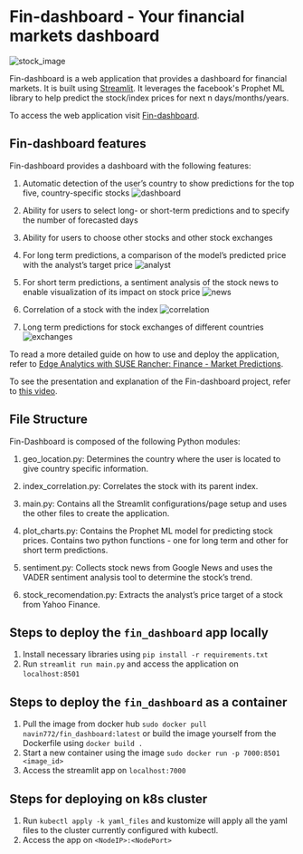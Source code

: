 # Fin-dashboard - Your financial markets dashboard
![stock_image](https://img.freepik.com/premium-photo/financial-market-analytics-graph-world-map-background-scale-pieces-stock-markets_86639-1859.jpg)

Fin-dashboard is a web application that provides a dashboard for financial markets. It is built using [Streamlit](https://streamlit.io/). It leverages the facebook's Prophet ML library to help predict the stock/index prices for next n days/months/years. 

To access the web application visit [Fin-dashboard](https://navin-stock.streamlitapp.com/).

## Fin-dashboard features

Fin-dashboard provides a dashboard with the following features:

1. Automatic detection of the user’s country to show predictions for the top five, country-specific stocks
![dashboard](https://documentation.suse.com/trd/kubernetes/single-html/gs_rancher_edge-analytics_finance_stocks/images/edge-analytics_finance_dashboard.png)

2. Ability for users to select long- or short-term predictions and to specify the number of forecasted days

3. Ability for users to choose other stocks and other stock exchanges

4. For long term predictions, a comparison of the model’s predicted price with the analyst’s target price
![analyst](https://documentation.suse.com/trd/kubernetes/single-html/gs_rancher_edge-analytics_finance_stocks/images/edge-analytics_finance_analyst.png)

5. For short term predictions, a sentiment analysis of the stock news to enable visualization of its impact on stock price
![news](https://documentation.suse.com/trd/kubernetes/single-html/gs_rancher_edge-analytics_finance_stocks/images/edge-analytics_finance_news.png)

6. Correlation of a stock with the index
![correlation](https://documentation.suse.com/trd/kubernetes/single-html/gs_rancher_edge-analytics_finance_stocks/images/edge-analytics_finance_correlation.png)

7. Long term predictions for stock exchanges of different countries
![exchanges](https://documentation.suse.com/trd/kubernetes/single-html/gs_rancher_edge-analytics_finance_stocks/images/edge-analytics_finance_foreign.png)

To read a more detailed guide on how to use and deploy the application, refer to [Edge Analytics with SUSE Rancher: Finance - Market Predictions](https://documentation.suse.com/trd/kubernetes/single-html/gs_rancher_edge-analytics_finance_stocks/).

To see the presentation and explanation of the Fin-dashboard project, refer to [this video](https://www.youtube.com/watch?v=D2mFfApyS_Q&t=1354s).

## File Structure

Fin-Dashboard is composed of the following Python modules:

1. geo_location.py: Determines the country where the user is located to give country specific information.

2. index_correlation.py: Correlates the stock with its parent index.

3. main.py: Contains all the Streamlit configurations/page setup and uses the other files to create the application.

4. plot_charts.py: Contains the Prophet ML model for predicting stock prices. Contains two python functions - one for long term and other for short term predictions.

5. sentiment.py: Collects stock news from Google News and uses the VADER sentiment analysis tool to determine the stock’s trend.

6. stock_recomendation.py: Extracts the analyst’s price target of a stock from Yahoo Finance.


## Steps to deploy the `fin_dashboard` app locally

1. Install necessary libraries using `pip install -r requirements.txt`
2. Run `streamlit run main.py` and access the application on `localhost:8501`

## Steps to deploy the `fin_dashboard` as a container

1. Pull the image from docker hub `sudo docker pull navin772/fin_dashboard:latest` or build the image yourself from the Dockerfile using `docker build .`
2. Start a new container using the image `sudo docker run -p 7000:8501 <image_id>`
3. Access the streamlit app on `localhost:7000`

## Steps for deploying on k8s cluster

1. Run `kubectl apply -k yaml_files` and kustomize will apply all the yaml files to the cluster currently configured with kubectl.
2. Access the app on `<NodeIP>:<NodePort>`